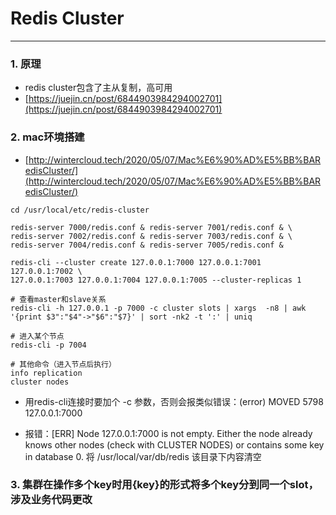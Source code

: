 # Redis Cluster
---

### 1. 原理
* redis cluster包含了主从复制，高可用
* [https://juejin.cn/post/6844903984294002701](https://juejin.cn/post/6844903984294002701)

### 2. mac环境搭建
* [http://wintercloud.tech/2020/05/07/Mac%E6%90%AD%E5%BB%BARedisCluster/](http://wintercloud.tech/2020/05/07/Mac%E6%90%AD%E5%BB%BARedisCluster/)

```shell
cd /usr/local/etc/redis-cluster

redis-server 7000/redis.conf & redis-server 7001/redis.conf & \
redis-server 7002/redis.conf & redis-server 7003/redis.conf & \
redis-server 7004/redis.conf & redis-server 7005/redis.conf &

redis-cli --cluster create 127.0.0.1:7000 127.0.0.1:7001 127.0.0.1:7002 \
127.0.0.1:7003 127.0.0.1:7004 127.0.0.1:7005 --cluster-replicas 1

# 查看master和slave关系
redis-cli -h 127.0.0.1 -p 7000 -c cluster slots | xargs  -n8 | awk '{print $3":"$4"->"$6":"$7}' | sort -nk2 -t ':' | uniq

# 进入某个节点
redis-cli -p 7004

# 其他命令（进入节点后执行）
info replication
cluster nodes
```

* 用redis-cli连接时要加个 -c 参数，否则会报类似错误：(error) MOVED 5798 127.0.0.1:7000

* 报错：[ERR] Node 127.0.0.1:7000 is not empty. Either the node already knows other nodes (check with CLUSTER NODES) or contains some key in database 0. 将 /usr/local/var/db/redis 该目录下内容清空

### 3. 集群在操作多个key时用{key}的形式将多个key分到同一个slot，涉及业务代码更改
